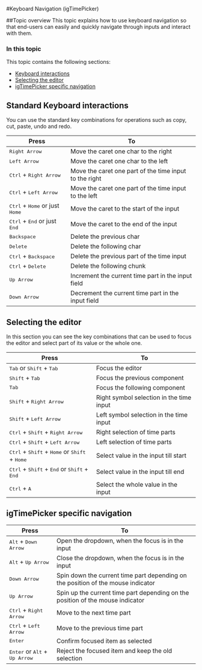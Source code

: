 <!--
|metadata|
{
    "fileName": "igtimepicker-keyboard-navigation",
    "controlName": "igEditors",
    "tags": []
}
|metadata|
-->

#Keyboard Navigation (igTimePicker)

##Topic overview
This topic explains how to use keyboard navigation so that end-users can easily and quickly navigate through inputs and interact with them.

### In this topic

This topic contains the following sections:

-   [Keyboard interactions](#standard_interactions)
-   [Selecting the editor](#selection)
-   [igTimePicker specific navigation](#specific_interactions)


## <a id="standard_interactions"></a>Standard Keyboard interactions

You can use the standard key combinations for operations such as copy, cut, paste, undo and redo.  

Press| To
---|---
<kbd>Right Arrow</kbd> | Move the caret one char to the right
<kbd>Left Arrow</kbd> | Move the caret one char to the left
<kbd>Ctrl</kbd> + <kbd>Right Arrow</kbd> | Move the caret one part of the time input to the right
<kbd>Ctrl</kbd> + <kbd>Left Arrow</kbd> | Move the caret one part of the time input to the left
<kbd>Ctrl</kbd> + <kbd>Home</kbd> or just <kbd>Home</kbd> | Move the caret to the start of the input
<kbd>Ctrl</kbd> + <kbd>End</kbd> or just <kbd>End</kbd> | Move the caret to the end of the input
<kbd>Backspace</kbd> | Delete the previous char
<kbd>Delete</kbd> | Delete the following char
<kbd>Ctrl</kbd> + <kbd>Backspace</kbd> | Delete the previous part of the time input
<kbd>Ctrl</kbd> + <kbd>Delete</kbd> | Delete the following chunk
<kbd>Up Arrow</kbd> | Increment the current time part in the input field
<kbd>Down Arrow</kbd> | Decrement the current time part in the input field

## <a id="selection"></a>Selecting the editor

In this section you can see the key combinations that can be used to focus the editor and select part of its value or the whole one.

Press| To
---|---
<kbd>Tab</kbd> or <kbd>Shift</kbd> + <kbd>Tab</kbd> | Focus the editor
<kbd>Shift</kbd> + <kbd>Tab</kbd> | Focus the previous component
<kbd>Tab</kbd> | Focus the following component
<kbd>Shift</kbd> + <kbd>Right Arrow</kbd> | Right symbol selection in the time input
<kbd>Shift</kbd> + <kbd>Left Arrow</kbd> | Left symbol selection in the time input
<kbd>Ctrl</kbd> + <kbd>Shift</kbd> + <kbd>Right Arrow</kbd> | Right selection of time parts
<kbd>Ctrl</kbd> + <kbd>Shift</kbd> + <kbd>Left Arrow</kbd> | Left selection of time parts
<kbd>Ctrl</kbd> + <kbd>Shift</kbd> + <kbd>Home</kbd> or <kbd>Shift</kbd> + <kbd>Home</kbd> | Select value in the input till start
<kbd>Ctrl</kbd> + <kbd>Shift</kbd> + <kbd>End</kbd> or <kbd>Shift</kbd> + <kbd>End</kbd> | Select value in the input till end
<kbd>Ctrl</kbd> + <kbd>A</kbd> | Select the whole value in the input

## <a id="specific_interactions"></a> igTimePicker specific navigation


Press| To
---|---
<kbd>Alt</kbd> + <kbd>Down Arrow</kbd> | Open the dropdown, when the focus is in the input
<kbd>Alt</kbd> + <kbd>Up Arrow</kbd> | Close the dropdown, when the focus is in the input
<kbd>Down Arrow</kbd> | Spin down the current time part depending on the position of the mouse indicator
<kbd>Up Arrow</kbd> | Spin up the current time part depending on the position of the mouse indicator
<kbd>Ctrl</kbd> + <kbd>Right Arrow</kbd> | Move to the next time part
<kbd>Ctrl</kbd> + <kbd>Left Arrow</kbd> | Move to the previous time part
<kbd>Enter</kbd> | Confirm focused item as selected
<kbd>Enter</kbd> or <kbd>Alt</kbd> + <kbd>Up Arrow</kbd> | Reject the focused item and keep the old selection
